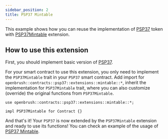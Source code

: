 ```yaml
---
sidebar_position: 2
title: PSP37 Mintable
---
```


This example shows how you can reuse the implementation of [PSP37](https://github.com/Brushfam/openbrush-contracts/tree/main/contracts/token/psp37) token with [PSP37Mintable](https://github.com/Brushfam/openbrush-contracts/tree/main/contracts/token/psp37/extensions/mintable.rs) extension.

## How to use this extension

First, you should implement basic version of [PSP37](/smart-contracts/PSP37).

For your smart contract to use this extension, you only need to implement the 
`PSP37Mintable` trait in your `PSP37` smart contract. Add import for 
`openbrush::contracts::psp37::extensions::mintable::*`, inherit the implementation for 
`PSP37Mintable` trait, where you can also customize (override) the original functions 
from `PSP37Mintable`.

```rust6
use openbrush::contracts::psp37::extensions::mintable::*;

impl PSP37Mintable for Contract {}
```

And that's it! Your `PSP37` is now extended by the `PSP37Mintable` extension and ready to use its functions!
You can check an example of the usage of [PSP37 Mintable](https://github.com/Brushfam/openbrush-contracts/tree/main/examples/psp37_extensions/mintable).
